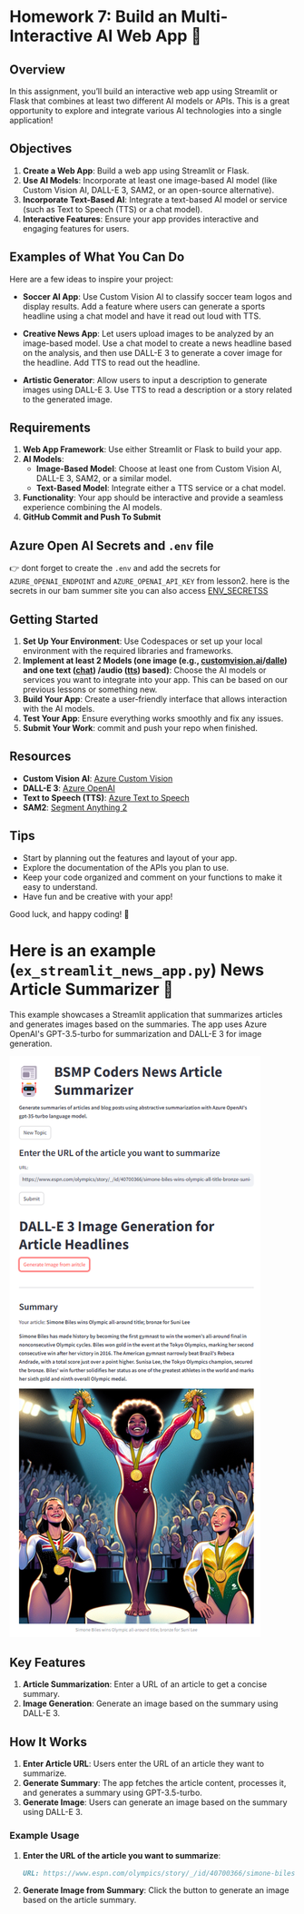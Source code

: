 # Homework 7: Build an Multi-Interactive AI Web App 🌟

## Overview

In this assignment, you’ll build an interactive web app using Streamlit or Flask that combines at least two different AI models or APIs. This is a great opportunity to explore and integrate various AI technologies into a single application!

## Objectives

1. **Create a Web App**: Build a web app using Streamlit or Flask.
2. **Use AI Models**: Incorporate at least one image-based AI model (like Custom Vision AI, DALL-E 3, SAM2, or an open-source alternative).
3. **Incorporate Text-Based AI**: Integrate a text-based AI model or service (such as Text to Speech (TTS) or a chat model).
4. **Interactive Features**: Ensure your app provides interactive and engaging features for users.

## Examples of What You Can Do

Here are a few ideas to inspire your project:

- **Soccer AI App**: Use Custom Vision AI to classify soccer team logos and display results. Add a feature where users can generate a sports headline using a chat model and have it read out loud with TTS.

- **Creative News App**: Let users upload images to be analyzed by an image-based model. Use a chat model to create a news headline based on the analysis, and then use DALL-E 3 to generate a cover image for the headline. Add TTS to read out the headline.

- **Artistic Generator**: Allow users to input a description to generate images using DALL-E 3. Use TTS to read a description or a story related to the generated image.

## Requirements

1. **Web App Framework**: Use either Streamlit or Flask to build your app.
2. **AI Models**:
   - **Image-Based Model**: Choose at least one from Custom Vision AI, DALL-E 3, SAM2, or a similar model.
   - **Text-Based Model**: Integrate either a TTS service or a chat model.
3. **Functionality**: Your app should be interactive and provide a seamless experience combining the AI models.
4. **GitHub Commit and Push To Submit**

## Azure Open AI Secrets and `.env` file
👉 dont forget to create the `.env` and add the secrets for `AZURE_OPENAI_ENDPOINT` and `AZURE_OPENAI_API_KEY` from lesson2. here is the secrets in our bam summer site you can also access [ENV_SECRETSS](https://m365x06915360.sharepoint.com/:t:/s/advcoding/EUYQ2hT4ZqxLqQe2OPtOGuMBLMRqjx-lRlt3TmzP4gMKbw?e=DgzPmJ) 

## Getting Started

1. **Set Up Your Environment**: Use Codespaces or set up your local environment with the required libraries and frameworks.
2. **Implement at least 2 Models (one image (e.g., [customvision.ai](https://learn.microsoft.com/en-us/azure/ai-services/custom-vision-service/quickstarts/image-classification?tabs=linux%2Cvisual-studio&pivots=programming-language-python)/[dalle](https://learn.microsoft.com/en-us/azure/ai-services/openai/dall-e-quickstart?tabs=dalle3%2Ccommand-line&pivots=programming-language-python)) and one text ([chat](https://learn.microsoft.com/en-us/azure/ai-services/openai/chatgpt-quickstart?tabs=command-line%2Cpython-new&pivots=programming-language-python)) /audio ([tts](https://learn.microsoft.com/en-us/azure/ai-services/openai/text-to-speech-quickstart?tabs=command-line)) based)**: Choose the AI models or services you want to integrate into your app. This can be based on our previous lessons or something new. 
3. **Build Your App**: Create a user-friendly interface that allows interaction with the AI models.
4. **Test Your App**: Ensure everything works smoothly and fix any issues.
5. **Submit Your Work**: commit and push your repo when finished. 

## Resources

- **Custom Vision AI**: [Azure Custom Vision](https://www.customvision.ai/)
- **DALL-E 3**: [Azure OpenAI](https://azure.microsoft.com/en-us/services/openai/)
- **Text to Speech (TTS)**: [Azure Text to Speech](https://azure.microsoft.com/en-us/services/cognitive-services/text-to-speech/)
- **SAM2**: [Segment Anything 2](https://ai.meta.com/sam2/)

## Tips

- Start by planning out the features and layout of your app.
- Explore the documentation of the APIs you plan to use.
- Keep your code organized and comment on your functions to make it easy to understand.
- Have fun and be creative with your app!

Good luck, and happy coding! 🚀

# Here is an example (`ex_streamlit_news_app.py`) News Article Summarizer 📰  
   
This example showcases a Streamlit application that summarizes articles and generates images based on the summaries. The app uses Azure OpenAI's GPT-3.5-turbo for summarization and DALL-E 3 for image generation.  

![](ex_streamlit_news_ai_app.png)
   
## Key Features  
1. **Article Summarization**: Enter a URL of an article to get a concise summary.  
2. **Image Generation**: Generate an image based on the summary using DALL-E 3.  
   
## How It Works  
1. **Enter Article URL**: Users enter the URL of an article they want to summarize.  
2. **Generate Summary**: The app fetches the article content, processes it, and generates a summary using GPT-3.5-turbo.  
3. **Generate Image**: Users can generate an image based on the summary using DALL-E 3.  
   
### Example Usage  
1. **Enter the URL of the article you want to summarize**:  
   ```markdown  
   URL: https://www.espn.com/olympics/story/_/id/40700366/simone-biles-wins-olympic-all-title-bronze-suni-lee  
   ```  
2. **Generate Image from Summary**: Click the button to generate an image based on the article summary.  
   